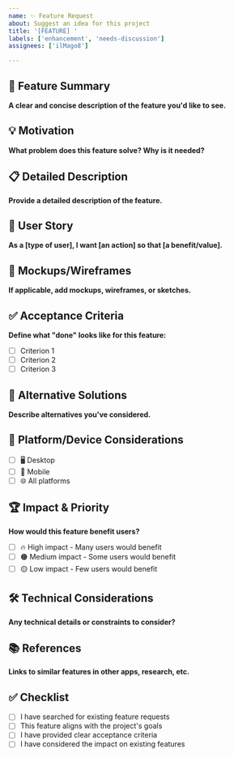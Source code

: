 ```yaml
---
name: ✨ Feature Request
about: Suggest an idea for this project
title: '[FEATURE] '
labels: ['enhancement', 'needs-discussion']
assignees: ['ilMago8']

---
```


## 🚀 Feature Summary
**A clear and concise description of the feature you'd like to see.**

## 💡 Motivation
**What problem does this feature solve? Why is it needed?**

## 📋 Detailed Description
**Provide a detailed description of the feature.**

## 🎯 User Story
**As a [type of user], I want [an action] so that [a benefit/value].**

## 🎨 Mockups/Wireframes
**If applicable, add mockups, wireframes, or sketches.**

## ✅ Acceptance Criteria
**Define what "done" looks like for this feature:**
- [ ] Criterion 1
- [ ] Criterion 2
- [ ] Criterion 3

## 🔄 Alternative Solutions
**Describe alternatives you've considered.**

## 📱 Platform/Device Considerations
- [ ] 🖥️ Desktop
- [ ] 📱 Mobile
- [ ] 🌐 All platforms

## 🏆 Impact & Priority
**How would this feature benefit users?**
- [ ] 🔥 High impact - Many users would benefit
- [ ] 🟠 Medium impact - Some users would benefit
- [ ] 🟡 Low impact - Few users would benefit

## 🛠️ Technical Considerations
**Any technical details or constraints to consider?**

## 📚 References
**Links to similar features in other apps, research, etc.**

## ✅ Checklist
- [ ] I have searched for existing feature requests
- [ ] This feature aligns with the project's goals
- [ ] I have provided clear acceptance criteria
- [ ] I have considered the impact on existing features